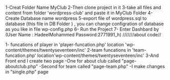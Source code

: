 1-Creat Folder Name MyClub
2-Then clone project in it
3-take all files and content from folder 'wordpress-club' and paste it in MyClub Folder 
4-Create Database name wordpress
5-export file of wordpress.sql to database (this file in DB Folder ) , you can change configration of database  as you like in file wp-config.php
6- Run the Project
7-  Enter Dashbard  by (User Name : HadeelMohammed
   Password:2771991_h) 
///////about code//

1-  funcations of player in 'player-funcation.php' location 'wp-content/themes/twentyseventeen/inc'
2-team funcations in 'team-funcation.php' location'wp-content/themes/twentyseventeen/inc'
3-And Front end  I create two page 
-One for about club called "page-aboutclub.php"
-Second for team called "page-team.php"
-I make changes in "single.php" page


